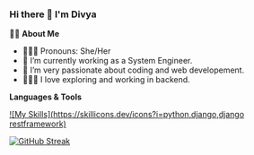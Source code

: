 ### Hi there 👋 I'm Divya

👩‍💻 **About Me**

- 👩🏻‍💻 Pronouns: She/Her
- 🔭 I’m currently working as a System Engineer.
- 🌱 I’m very passionate about coding and web developement.
- 👩🏻‍🏫 I love exploring and working in backend.
  
**Languages & Tools**

[![My Skills](https://skillicons.dev/icons?i=python,django,django restframework)](https://skillicons.dev)
  

[![GitHub Streak](https://streak-stats.demolab.com/?user=divya1298)](https://git.io/streak-stats)
